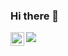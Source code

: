 ### Hi there 👋
<a href="https://www.linkedin.com/in/rajeshkathiriya/">
  <img align="left" alt="Rajesh's LinkedIN" width="22px" src="https://raw.githubusercontent.com/rajpatel507/assets/LinkedIn_icon.svg" />
</a>

 ![](https://visitor-badge.glitch.me/badge?page_id=rajpatel507.rajpatel507)

<!--
**rajpatel507/rajpatel507** is a ✨ _special_ ✨ repository because its `README.md` (this file) appears on your GitHub profile.

Here are some ideas to get you started:

- 🔭 I’m currently working on ...
- 🌱 I’m currently learning ...
- 👯 I’m looking to collaborate on ...
- 🤔 I’m looking for help with ...
- 💬 Ask me about ...
- 📫 How to reach me: ...
- 😄 Pronouns: ...
- ⚡ Fun fact: ...
-->
